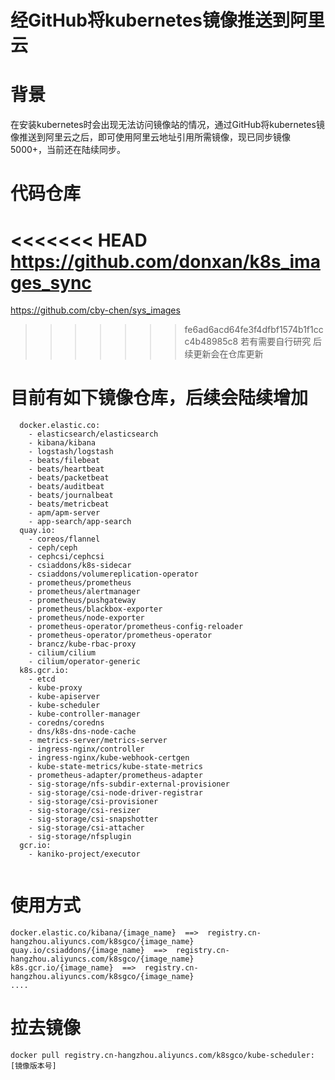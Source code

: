 # 经GitHub将kubernetes镜像推送到阿里云

# 背景



在安装kubernetes时会出现无法访问镜像站的情况，通过GitHub将kubernetes镜像推送到阿里云之后，即可使用阿里云地址引用所需镜像，现已同步镜像5000+，当前还在陆续同步。



# 代码仓库


<<<<<<< HEAD
https://github.com/donxan/k8s_images_sync
=======
https://github.com/cby-chen/sys_images
>>>>>>> fe6ad6acd64fe3f4dfbf1574b1f1ccc4b48985c8
若有需要自行研究 后续更新会在仓库更新


# 目前有如下镜像仓库，后续会陆续增加

```
  docker.elastic.co:
    - elasticsearch/elasticsearch
    - kibana/kibana
    - logstash/logstash
    - beats/filebeat
    - beats/heartbeat
    - beats/packetbeat
    - beats/auditbeat
    - beats/journalbeat
    - beats/metricbeat
    - apm/apm-server
    - app-search/app-search
  quay.io:
    - coreos/flannel
    - ceph/ceph
    - cephcsi/cephcsi
    - csiaddons/k8s-sidecar
    - csiaddons/volumereplication-operator
    - prometheus/prometheus
    - prometheus/alertmanager
    - prometheus/pushgateway
    - prometheus/blackbox-exporter
    - prometheus/node-exporter
    - prometheus-operator/prometheus-config-reloader
    - prometheus-operator/prometheus-operator
    - brancz/kube-rbac-proxy
    - cilium/cilium
    - cilium/operator-generic
  k8s.gcr.io:
    - etcd
    - kube-proxy
    - kube-apiserver
    - kube-scheduler
    - kube-controller-manager
    - coredns/coredns
    - dns/k8s-dns-node-cache
    - metrics-server/metrics-server
    - ingress-nginx/controller
    - ingress-nginx/kube-webhook-certgen
    - kube-state-metrics/kube-state-metrics
    - prometheus-adapter/prometheus-adapter
    - sig-storage/nfs-subdir-external-provisioner
    - sig-storage/csi-node-driver-registrar
    - sig-storage/csi-provisioner
    - sig-storage/csi-resizer
    - sig-storage/csi-snapshotter
    - sig-storage/csi-attacher
    - sig-storage/nfsplugin
  gcr.io:
    - kaniko-project/executor
    
```

# 使用方式

```
docker.elastic.co/kibana/{image_name}  ==>  registry.cn-hangzhou.aliyuncs.com/k8sgco/{image_name}
quay.io/csiaddons/{image_name}  ==>  registry.cn-hangzhou.aliyuncs.com/k8sgco/{image_name}
k8s.gcr.io/{image_name}  ==>  registry.cn-hangzhou.aliyuncs.com/k8sgco/{image_name}
....
```

# 拉去镜像
```
docker pull registry.cn-hangzhou.aliyuncs.com/k8sgco/kube-scheduler:[镜像版本号]
```

